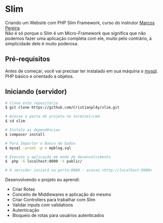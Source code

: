# Slim  

Criando um Website com PHP Slim Framework, curso do instrutor [Marcos Pereira](https://www.udemy.com/user/marcus-pereira-4/).<br>
Não é só porque o Slim é um Micro-Framework que significa que não podemos fazer uma aplicação completa com ele, muito pelo contrário, a simplicidade dele é muito poderosa.

## Pré-requisitos

Antes de começar, você vai precisar ter instalado em sua máquina o [mysql](https://www.mysql.com/downloads/).<br>
PHP básico e orientado a objetos.


## Iniciando (servidor)

```bash
# Clone este repositório
$ git clone https://github.com/Cristianpl4y/slim.git

# Acesse a pasta do projeto no terminal/cmd
$ cd slim

# Instale as dependências
$ composer install

# Para Importar o Banco de Dados
$ mysql -uroot -p < mpblog.sql

# Execute a aplicação em modo de desenvolvimento
$  php -S localhost:8000 -t public/

# O servidor inciará na porta:8000 - acesse <http://localhost:8000>
```

Desenvolvendo o projeto eu aprendi: 
  <ul>
    <li>Criar Rotas</li>
    <li>Conceito de Middlewares e aplicação do mesmo</li>
    <li>Criar Controllers para trabalhar com Slim</li>
    <li>Validar inputs com validations</li>
    <li>Autenticação</li>
    <li>Bloqueio de rotas para usuários autenticados</li>
  <ul>
<br>

